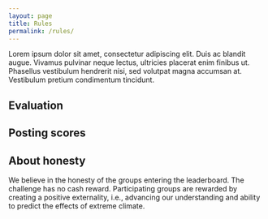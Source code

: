 ```yaml
---
layout: page
title: Rules
permalink: /rules/
---
```

Lorem ipsum dolor sit amet, consectetur adipiscing elit. Duis ac blandit augue. Vivamus pulvinar neque lectus, ultricies placerat enim finibus ut. Phasellus vestibulum hendrerit nisi, sed volutpat magna accumsan at. Vestibulum pretium condimentum tincidunt.

## Evaluation

## Posting scores

## About honesty
We believe in the honesty of the groups entering the leaderboard. The challenge has no cash reward. Participating groups are rewarded by creating a positive externality, i.e., advancing our understanding and ability to predict the effects of extreme climate. 
